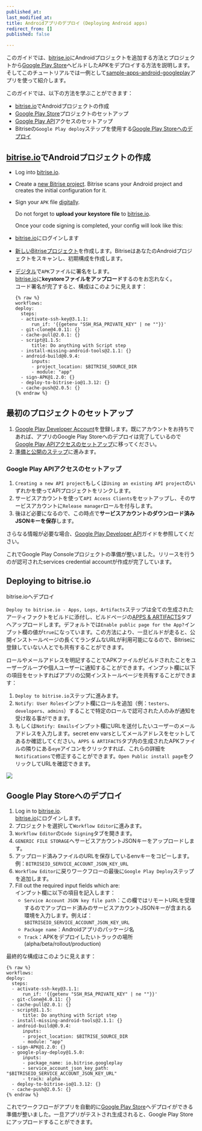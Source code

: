 ```yaml
---
published_at:
last_modified_at:
title: Androidアプリのデプロイ (Deploying Android apps)
redirect_from: []
published: false

---
```

このガイドでは、[bitrise.io](https://www.bitrise.io)にAndroidプロジェクトを追加する方法とプロジェクトから[Google Play Store](https://play.google.com/store)へビルドしたAPKをデプロイする方法を説明します。そしてこのチュートリアルでは一例として[sample-apps-android-googleplay](https://github.com/bitrise-samples/sample-apps-android-googleplay)アプリを使って紹介します。

このガイドでは、以下の方法を学ぶことができます：

* [bitrise.io](https://www.bitrise.io)でAndroidプロジェクトの作成
* [Google Play Store](https://play.google.com/store)プロジェクトのセットアップ
* [Google Play API](https://developers.google.com/android-publisher/getting_started)アクセスのセットアップ
* Bitriseの`Google Play deploy`ステップを使用する[Google Play Storeへのデプロイ](#deploy-to-google-play-store-using-bitrise-google-play-deploy-step)

## [bitrise.io](https://www.bitrise.io)でAndroidプロジェクトの作成

* Log into [bitrise.io](htts://www.bitrise.io).
* Create a [new Bitrise project](getting-started/adding-a-new-app). Bitrise scans your Android project and creates the initial configuration for it.
* Sign your `APK` file [digitally](/code-signing/android-code-signing/android-code-signing-using-bitrise-sign-APK-step/).

  Do not forget to **upload your keystore file** to [bitrise.io](https://www.bitrise.io).

  Once your code signing is completed, your config will look like this:
* [bitrise.io](htts://www.bitrise.io)にログインします
* [新しいBitriseプロジェクト](getting-started/adding-a-new-app)を作成します。BitriseはあなたのAndroidプロジェクトをスキャンし、初期構成を作成します。
* [デジタル](/code-signing/android-code-signing/android-code-signing-using-bitrise-sign-APK-step/)で`APK`ファイルに署名をします。  
  [bitrise.io](https://www.bitrise.io)に**keystoreファイルをアップロード**するのをお忘れなく。  
  コード署名が完了すると、構成はこのように見えます：

      {% raw %}
      workflows:
      deploy:
        steps:
        - activate-ssh-key@3.1.1:
            run_if: '{{getenv "SSH_RSA_PRIVATE_KEY" | ne ""}}'
        - git-clone@4.0.11: {}
        - cache-pull@2.0.1: {}
        - script@1.1.5:
            title: Do anything with Script step
        - install-missing-android-tools@2.1.1: {}
        - android-build@0.9.4:
            inputs:
            - project_location: $BITRISE_SOURCE_DIR
            - module: "app"
        - sign-APK@1.2.0: {}
        - deploy-to-bitrise-io@1.3.12: {}
        - cache-push@2.0.5: {}
      {% endraw %}

## 最初のプロジェクトのセットアップ

1. [Google Play Developer Account](https://developer.android.com/distribute/console/)を登録します。既にアカウントをお持ちであれば、アプリのGoogle Play Storeへのデプロイは完了しているので[Google Play APIアクセスのセットアップ](#set-up-google-play-api-access)に移ってください。
2. [準備と公開のステップ](https://support.google.com/googleplay/android-developer/answer/7159011?hl=ja)に進みます。

### Google Play APIアクセスのセットアップ

1. `Creating a new API project`もしくは`Using an existing API project`のいずれかを使ってAPIプロジェクトをリンクします。
2. サービスアカウントを使って`API Access Clients`をセットアップし、そのサービスアカウントに`Release manager`ロールを付与します。
3. 後ほど必要になるので、この時点で**サービスアカウントのダウンロード済みJSONキーを保存**します。

さらなる情報が必要な場合、[Google Play Developer API](https://developers.google.com/android-publisher/getting_started)ガイドを参照してください。

これでGoogle Play Consoleプロジェクトの準備が整いました。リリースを行うのが認可されたservices credential accountが作成が完了しています。

## Deploying to bitrise.io  
bitrise.ioへデプロイ

`Deploy to bitrise.io - Apps, Logs, Artifacts`ステップは全ての生成されたアーティファクトをビルドに添付し、ビルドページの[APPS & ARTIFACTS](https://devcenter.bitrise.io/builds/build-artifacts-online/)タブへアップロードします。デフォルトでは`Enable public page for the App?`インプット欄の値が`true`になっています。この方法により、一旦ビルドが走ると、公開インストールページの長くてランダムなURLが利用可能になるので、Bitriseに登録していない人とでも共有することができます。

ロールやメールアドレスを明記することでAPKファイルがビルドされたことをユーザーグループや個人ユーザーに通知することができます。インプット欄に以下の項目をセットすればアプリの公開インストールページを共有することができます：

1. `Deploy to bitrise.io`ステップに進みます。
2. `Notify: User Roles`インプット欄にロールを追加（例：`testers`、`developers`、`admins`）することで特定のロールで認可された人のみが通知を受け取る事ができます。
3. もしくは`Notify: Emails`インプット欄にURLを送付したいユーザーのメールアドレスを入力します。secret env varsとしてメールアドレスをセットしてあるか確認してください。`APPS & ARTIFACTS`タブ内の生成されたAPKファイルの隣りにある`eye`アイコンをクリックすれば、これらの詳細を`Notifications`で修正することができます。`Open Public install page`をクリックしてURLを確認できます。

![](/img/public-install-page.png)

## Google Play Storeへのデプロイ

1. Log in to [bitrise.io](https://www.bitrise.io).  
   [bitrise.io](https://www.bitrise.io)にログインします。
2. プロジェクトを選択して`Workflow Editor`に進みます。
3. `Workflow Editor`の`Code Signing`タブを開きます。
4. `GENERIC FILE STORAGE`へサービスアカウントJSONキーをアップロードします。
5. アップロード済みファイルのURLを保存しているenvキーをコピーします。例：`BITRISEIO_SERVICE_ACCOUNT_JSON_KEY_URL`
6. `Workflow Editor`に戻りワークフローの最後に`Google Play Deploy`ステップを追加します。
7. Fill out the required input fields which are:  
   インプット欄に以下の項目を記入します：
   * `Service Account JSON key file path`：この欄ではリモートURLを受理するのでアップロード済みのサービスアカウントJSONキーが含まれる環境を入力します。例えば：`$BITRISEIO_SERVICE_ACCOUNT_JSON_KEY_URL`
   * `Package name`：Androidアプリのパッケージ名
   * `Track`：APKをデプロイしたいトラックの場所(alpha/beta/rollout/production)

最終的な構成はこのように見えます：

    {% raw %}
    workflows:
    deploy:
      steps:
      - activate-ssh-key@3.1.1:
          run_if: '{{getenv "SSH_RSA_PRIVATE_KEY" | ne ""}}'
      - git-clone@4.0.11: {}
      - cache-pull@2.0.1: {}
      - script@1.1.5:
          title: Do anything with Script step
      - install-missing-android-tools@2.1.1: {}
      - android-build@0.9.4:
          inputs:
          - project_location: $BITRISE_SOURCE_DIR
          - module: "app"
      - sign-APK@1.2.0: {}
      - google-play-deploy@1.5.0:
          inputs:
          - package_name: io.bitrise.googleplay
          - service_account_json_key_path: "$BITRISEIO_SERVICE_ACCOUNT_JSON_KEY_URL"
          - track: alpha
      - deploy-to-bitrise-io@1.3.12: {}
      - cache-push@2.0.5: {}
    {% endraw %}

これでワークフローがアプリを自動的に[Google Play Store](https://play.google.com/store)へデプロイができる準備が整いました。一旦アプリがテストされ生成されると、Google Play Storeにアップロードすることができます。